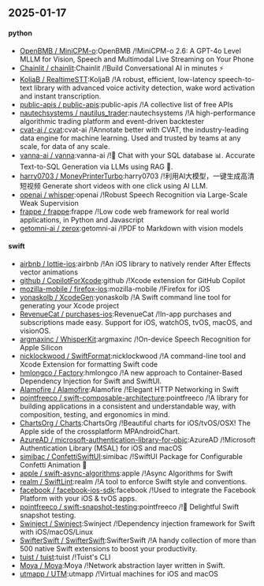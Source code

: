 ## 2025-01-17

#### python
* [OpenBMB / MiniCPM-o](https://github.com/OpenBMB/MiniCPM-o):OpenBMB /!MiniCPM-o 2.6: A GPT-4o Level MLLM for Vision, Speech and Multimodal Live Streaming on Your Phone
* [Chainlit / chainlit](https://github.com/Chainlit/chainlit):Chainlit /!Build Conversational AI in minutes ⚡️
* [KoljaB / RealtimeSTT](https://github.com/KoljaB/RealtimeSTT):KoljaB /!A robust, efficient, low-latency speech-to-text library with advanced voice activity detection, wake word activation and instant transcription.
* [public-apis / public-apis](https://github.com/public-apis/public-apis):public-apis /!A collective list of free APIs
* [nautechsystems / nautilus_trader](https://github.com/nautechsystems/nautilus_trader):nautechsystems /!A high-performance algorithmic trading platform and event-driven backtester
* [cvat-ai / cvat](https://github.com/cvat-ai/cvat):cvat-ai /!Annotate better with CVAT, the industry-leading data engine for machine learning. Used and trusted by teams at any scale, for data of any scale.
* [vanna-ai / vanna](https://github.com/vanna-ai/vanna):vanna-ai /!🤖 Chat with your SQL database 📊. Accurate Text-to-SQL Generation via LLMs using RAG 🔄.
* [harry0703 / MoneyPrinterTurbo](https://github.com/harry0703/MoneyPrinterTurbo):harry0703 /!利用AI大模型，一键生成高清短视频 Generate short videos with one click using AI LLM.
* [openai / whisper](https://github.com/openai/whisper):openai /!Robust Speech Recognition via Large-Scale Weak Supervision
* [frappe / frappe](https://github.com/frappe/frappe):frappe /!Low code web framework for real world applications, in Python and Javascript
* [getomni-ai / zerox](https://github.com/getomni-ai/zerox):getomni-ai /!PDF to Markdown with vision models

#### swift
* [airbnb / lottie-ios](https://github.com/airbnb/lottie-ios):airbnb /!An iOS library to natively render After Effects vector animations
* [github / CopilotForXcode](https://github.com/github/CopilotForXcode):github /!Xcode extension for GitHub Copilot
* [mozilla-mobile / firefox-ios](https://github.com/mozilla-mobile/firefox-ios):mozilla-mobile /!Firefox for iOS
* [yonaskolb / XcodeGen](https://github.com/yonaskolb/XcodeGen):yonaskolb /!A Swift command line tool for generating your Xcode project
* [RevenueCat / purchases-ios](https://github.com/RevenueCat/purchases-ios):RevenueCat /!In-app purchases and subscriptions made easy. Support for iOS, watchOS, tvOS, macOS, and visionOS.
* [argmaxinc / WhisperKit](https://github.com/argmaxinc/WhisperKit):argmaxinc /!On-device Speech Recognition for Apple Silicon
* [nicklockwood / SwiftFormat](https://github.com/nicklockwood/SwiftFormat):nicklockwood /!A command-line tool and Xcode Extension for formatting Swift code
* [hmlongco / Factory](https://github.com/hmlongco/Factory):hmlongco /!A new approach to Container-Based Dependency Injection for Swift and SwiftUI.
* [Alamofire / Alamofire](https://github.com/Alamofire/Alamofire):Alamofire /!Elegant HTTP Networking in Swift
* [pointfreeco / swift-composable-architecture](https://github.com/pointfreeco/swift-composable-architecture):pointfreeco /!A library for building applications in a consistent and understandable way, with composition, testing, and ergonomics in mind.
* [ChartsOrg / Charts](https://github.com/ChartsOrg/Charts):ChartsOrg /!Beautiful charts for iOS/tvOS/OSX! The Apple side of the crossplatform MPAndroidChart.
* [AzureAD / microsoft-authentication-library-for-objc](https://github.com/AzureAD/microsoft-authentication-library-for-objc):AzureAD /!Microsoft Authentication Library (MSAL) for iOS and macOS
* [simibac / ConfettiSwiftUI](https://github.com/simibac/ConfettiSwiftUI):simibac /!SwiftUI Package for Configurable Confetti Animation 🎉
* [apple / swift-async-algorithms](https://github.com/apple/swift-async-algorithms):apple /!Async Algorithms for Swift
* [realm / SwiftLint](https://github.com/realm/SwiftLint):realm /!A tool to enforce Swift style and conventions.
* [facebook / facebook-ios-sdk](https://github.com/facebook/facebook-ios-sdk):facebook /!Used to integrate the Facebook Platform with your iOS & tvOS apps.
* [pointfreeco / swift-snapshot-testing](https://github.com/pointfreeco/swift-snapshot-testing):pointfreeco /!📸 Delightful Swift snapshot testing.
* [Swinject / Swinject](https://github.com/Swinject/Swinject):Swinject /!Dependency injection framework for Swift with iOS/macOS/Linux
* [SwifterSwift / SwifterSwift](https://github.com/SwifterSwift/SwifterSwift):SwifterSwift /!A handy collection of more than 500 native Swift extensions to boost your productivity.
* [tuist / tuist](https://github.com/tuist/tuist):tuist /!Tuist's CLI
* [Moya / Moya](https://github.com/Moya/Moya):Moya /!Network abstraction layer written in Swift.
* [utmapp / UTM](https://github.com/utmapp/UTM):utmapp /!Virtual machines for iOS and macOS
